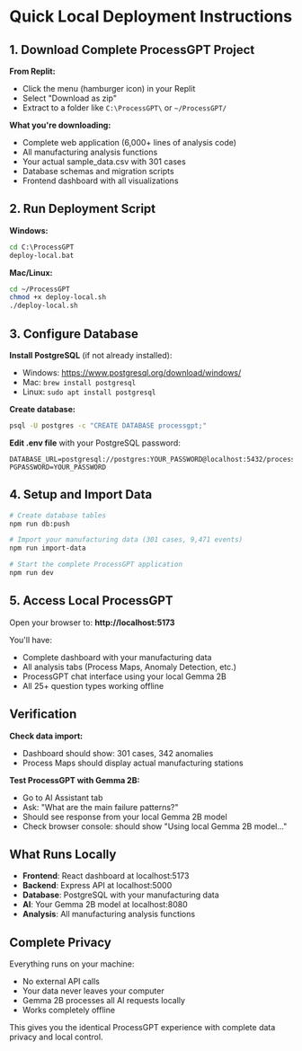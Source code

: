 # Quick Local Deployment Instructions

## 1. Download Complete ProcessGPT Project

**From Replit:**
- Click the menu (hamburger icon) in your Replit
- Select "Download as zip"
- Extract to a folder like `C:\ProcessGPT\` or `~/ProcessGPT/`

**What you're downloading:**
- Complete web application (6,000+ lines of analysis code)
- All manufacturing analysis functions
- Your actual sample_data.csv with 301 cases
- Database schemas and migration scripts
- Frontend dashboard with all visualizations

## 2. Run Deployment Script

**Windows:**
```cmd
cd C:\ProcessGPT
deploy-local.bat
```

**Mac/Linux:**
```bash
cd ~/ProcessGPT
chmod +x deploy-local.sh
./deploy-local.sh
```

## 3. Configure Database

**Install PostgreSQL** (if not already installed):
- Windows: https://www.postgresql.org/download/windows/
- Mac: `brew install postgresql`
- Linux: `sudo apt install postgresql`

**Create database:**
```bash
psql -U postgres -c "CREATE DATABASE processgpt;"
```

**Edit .env file** with your PostgreSQL password:
```env
DATABASE_URL=postgresql://postgres:YOUR_PASSWORD@localhost:5432/processgpt
PGPASSWORD=YOUR_PASSWORD
```

## 4. Setup and Import Data

```bash
# Create database tables
npm run db:push

# Import your manufacturing data (301 cases, 9,471 events)
npm run import-data

# Start the complete ProcessGPT application
npm run dev
```

## 5. Access Local ProcessGPT

Open your browser to: **http://localhost:5173**

You'll have:
- Complete dashboard with your manufacturing data
- All analysis tabs (Process Maps, Anomaly Detection, etc.)
- ProcessGPT chat interface using your local Gemma 2B
- All 25+ question types working offline

## Verification

**Check data import:**
- Dashboard should show: 301 cases, 342 anomalies
- Process Maps should display actual manufacturing stations

**Test ProcessGPT with Gemma 2B:**
- Go to AI Assistant tab
- Ask: "What are the main failure patterns?"
- Should see response from your local Gemma 2B model
- Check browser console: should show "Using local Gemma 2B model..."

## What Runs Locally

- **Frontend**: React dashboard at localhost:5173
- **Backend**: Express API at localhost:5000  
- **Database**: PostgreSQL with your manufacturing data
- **AI**: Your Gemma 2B model at localhost:8080
- **Analysis**: All manufacturing analysis functions

## Complete Privacy

Everything runs on your machine:
- No external API calls
- Your data never leaves your computer
- Gemma 2B processes all AI requests locally
- Works completely offline

This gives you the identical ProcessGPT experience with complete data privacy and local control.
